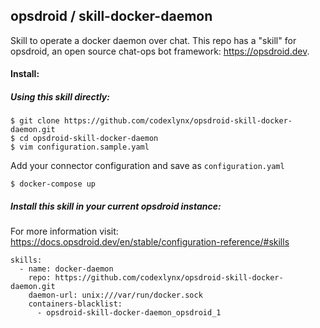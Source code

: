 ## opsdroid / skill-docker-daemon
Skill to operate a docker daemon over chat. This repo has a "skill" for opsdroid, an open source chat-ops bot framework: https://opsdroid.dev.

#### Install:
##### **Using this skill directly:**
```
$ git clone https://github.com/codexlynx/opsdroid-skill-docker-daemon.git
$ cd opsdroid-skill-docker-daemon
$ vim configuration.sample.yaml
```
Add your connector configuration and save as `configuration.yaml`
```
$ docker-compose up
```

##### **Install this skill in your current opsdroid instance:**
For more information visit: https://docs.opsdroid.dev/en/stable/configuration-reference/#skills

```
skills:
  - name: docker-daemon
    repo: https://github.com/codexlynx/opsdroid-skill-docker-daemon.git
    daemon-url: unix:///var/run/docker.sock
    containers-blacklist:
      - opsdroid-skill-docker-daemon_opsdroid_1
```
